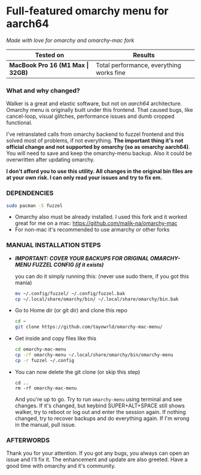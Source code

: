 # Full-featured omarchy menu for aarch64

*Made with love for omarchy and omarchy-mac fork*

| Tested on                           | Results                                  |
| ----------------------------------- | ---------------------------------------- |
| **MacBook Pro 16 (M1 Max \| 32GB)** | Total performance, everything works fine |

### What and why changed?

Walker is a great and elastic software, but not on *aarch64* architecture. Omarchy menu is originally built under this frontend. That caused bugs, like cancel-loop, visual glitches, performance issues and dumb cropped functional.

I've retranslated calls from omarchy backend to fuzzel frontend and this solved most of problems, if not everything. **The important thing it's not official change and not supported by omarchy (so as omarchy aarch64)**. You will need to save and keep the omarchy-menu backup. Also it could be overwritten after updating omarchy.

**I don't afford you to use this utility. All changes in the original bin files are at your own risk. I can only read your issues and try to fix em.**

### DEPENDENCIES

```bash
sudo pacman -S fuzzel

```

- Omarchy also must be already installed. I used this fork and it worked great for me on a mac: https://github.com/malik-na/omarchy-mac
- For non-mac it's recommended to use armarchy or other forks

### MANUAL INSTALLATION STEPS 

- ***IMPORTANT: COVER YOUR BACKUPS FOR ORIGINAL OMARCHY-MENU FUZZEL CONFIG (if it exists)***

  you can do it simply running this: (never use sudo there, if you got this mania)

  ```bash
  mv ~/.config/fuzzel/ ~/.config/fuzzel.bak
  cp ~/.local/share/omarchy/bin/ ~/.local/share/omarchy/bin.bak
  ```

- Go to Home dir (or git dir) and clone this repo

  ```bash
  cd ~
  git clone https://github.com/tayowrld/omarchy-mac-menu/
  ```

- Get inside and copy files like this

  ```bash
  cd omarchy-mac-menu
  cp -rf omarchy-menu ~/.local/share/omarchy/bin/omarchy-menu
  cp -r fuzzel ~/.config
  ```

- You can now delete the git clone (or skip this step)

  ```
  cd ..
  rm -rf omarchy-mac-menu
  ```

  And you're up to go. Try to run ```omarchy-menu``` using terminal and see changes. If it's changed, but keybind SUPER+ALT+SPACE still shows walker, try to reboot or log out and enter the session again. If nothing changed, try to recover backups and do everything again. If I'm wrong in the manual, pull issue.

### AFTERWORDS

Thank you for your attention. If you got any bugs, you always can open an issue and I'll fix it. The enhancement and update are also greeted. Have a good time with omarchy and it's community.